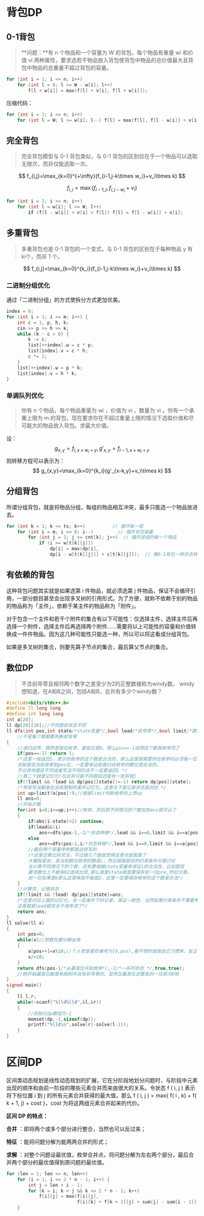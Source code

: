 # 背包DP



## 0-1背包

>**问题：**有 n 个物品和一个容量为 W 的背包，每个物品有重量 wi 和价值 vi 两种属性，要求选若干物品放入背包使背包中物品的总价值最大且背包中物品的总重量不超过背包的容量。

````C++
for (int i = 1; i <= n; i++)
  	for (int l = 0; l <= W - w[i]; l++)
    	f[l + w[i]] = max(f[l] + v[i], f[l + w[i]]);
````

压缩代码：

```C++
for (int i = 1; i <= n; i++)
	for (int l = W; l >= w[i]; l--) f[l] = max(f[l], f[l - w[i]] + v[i]);
```



## 完全背包

> 完全背包模型与 0-1 背包类似，与 0-1 背包的区别仅在于一个物品可以选取无限次，而非仅能选取一次。

$$
f_{i,j}=\max_{k=0}^{+\infty}(f_{i-1,j-k\times w_i}+v_i\times k)
$$

$$
f_{i,j}=\max(f_{i-1,j},f_{i,j-w_i}+v_i)
$$

```C++
for (int i = 1; i <= n; i++)
	for (int l = w[i]; l <= W; l++)
      	if (f[l - w[i]] + v[i] > f[l]) f[l] = f[l - w[i]] + v[i];
```



## 多重背包

>多重背包也是 0-1 背包的一个变式。与 0-1 背包的区别在于每种物品 y 有 ki个，而非 1 个。

$$
f_{i,j}=\max_{k=0}^{k_i}(f_{i-1,j-k\times w_i}+v_i\times k)
$$

### 二进制分组优化

通过「二进制分组」的方式使拆分方式更加优美。

```C++
index = 0;
for (int i = 1; i <= m; i++) {
  	int c = 1, p, h, k;
  	cin >> p >> h >> k;
  	while (k - c > 0) {
    	k -= c;
    	list[++index].w = c * p;
    	list[index].v = c * h;
    	c *= 2;
  	}
  	list[++index].w = p * k;
  	list[index].v = h * k;
}
```

### 单调队列优化

> 你有 n 个物品，每个物品重量为  wi ，价值为 vi ，数量为  vi 。你有一个承重上限为  m  的背包，现在要求你在不超过重量上限的情况下选取价值和尽可能大的物品放入背包。求最大价值。

设：
$$
g_{x,y}=f_{i,x\times w_i+y},g'_{x,y}=f_{i-1,x\times w_i+y}
$$
则转移方程可以表示为：
$$
g_{x,y}=\max_{k=0}^{k_i}(g'_{x-k,y}+v_i\times k)
$$


## 分组背包

所谓分组背包，就是将物品分组，每组的物品相互冲突，最多只能选一个物品放进去。

```C++
for (int k = 1; k <= ts; k++)          // 循环每一组
  	for (int i = m; i >= 0; i--)         // 循环背包容量
    	for (int j = 1; j <= cnt[k]; j++)  // 循环该组的每一个物品
      		if (i >= w[t[k][j]])
        		dp[i] = max(dp[i],
                dp[i - w[t[k][j]]] + c[t[k][j]]);  // 像0-1背包一样状态转移
```

## 有依赖的背包

这种背包问题其实就是如果选第  i  件物品，就必须选第  j  件物品，保证不会循环引用，一部分题目甚至会出现多叉树的引用形式。为了方便，就称不依赖于别的物品的物品称为「主件」，依赖于某主件的物品称为「附件」。

对于包含一个主件和若干个附件的集合有以下可能性：仅选择主件，选择主件后再选择一个附件，选择主件后再选择两个附件……需要将以上可能性的容量和价值转换成一件件物品。因为这几种可能性只能选一种，所以可以将这看成分组背包。

如果是多叉树的集合，则要先算子节点的集合，最后算父节点的集合。



## 数位DP

>不含前导零且相邻两个数字之差至少为2的正整数被称为windy数。 windy想知道，在A和B之间，包括A和B，总共有多少个windy数？

```C++
#include<bits/stdc++.h>
#define ll long long
#define int long long
int a[20];
ll dp[20][10];//不同题目状态不同
ll dfs(int pos,int state/*state变量*/,bool lead/*前导零*/,bool limit/*数位上界变量*/)
    //不是每个题都要判断前导零
{
    //递归边界，既然是按位枚举，最低位是0，那么pos==-1说明这个数我枚举完了
    if(pos==-1) return 1;
    /*这里一般返回1，表示你枚举的这个数是合法的，那么这里就需要你在枚举时必须每一位都要满足题目条件，
    也就是说当前枚举到pos位，一定要保证前面已经枚举的数位是合法的。
    不过具体题目不同或者写法不同的话不一定要返回1 */
    //第二个就是记忆化(在此前可能不同题目还能有一些剪枝)
    if(!limit && !lead && dp[pos][state]!=-1) return dp[pos][state];
    /*常规写法都是在没有限制的条件记忆化，这里与下面记录状态是对应 */
    int up=limit?a[pos]:9;//根据limit判断枚举的上界up
    ll ans=0;
    //开始计数
    for(int i=0;i<=up;i++)//枚举，然后把不同情况的个数加到ans就可以了
    {
        if(abs(i-state)<2) continue;
        if(lead&&!i)
            ans+=dfs(pos-1,-2/*状态转移*/,lead && i==0,limit && i==a[pos]);
        else
            ans+=dfs(pos-1,i/*状态转移*/,lead && i==0,limit && i==a[pos]); 
        //最后两个变量传参都是这样写的
        /*这里还算比较灵活，不过做几个题就觉得这里也是套路了
        大概就是说，我当前数位枚举的数是i，然后根据题目的约束条件分类讨论
        去计算不同情况下的个数，还有要根据state变量来保证i的合法性，比如题目
        要求数位上不能有62连续出现,那么就是state就是要保存前一位pre,然后分类，
        前一位如果是6那么这意味就不能是2，这里一定要保存枚举的这个数是合法*/
    }
    //计算完，记录状态
    if(!limit && !lead) dp[pos][state]=ans;
    /*这里对应上面的记忆化，在一定条件下时记录，保证一致性，当然如果约束条件不需要考虑lead，
    这里就是lead就完全不用考虑了*/
    return ans;
}
ll solve(ll x)
{
    int pos=0;
    while(x)//把数位都分解出来
    {
        a[pos++]=x%10;//个人老是喜欢编号为[0,pos),看不惯的就按自己习惯来，反正注意数位边界就行
        x/=10;
    }
    return dfs(pos-1/*从最高位开始枚举*/,-2/*一系列状态 */,true,true);
    //刚开始最高位都是有限制并且有前导零的，显然比最高位还要高的一位视为0嘛
}
signed main()
{
    ll l,r;
    while(~scanf("%lld%lld",&l,&r))
    {
        //初始化dp数组为-1
        memset(dp,-1,sizeof(dp));
        printf("%lld\n",solve(r)-solve(l-1));
    }
}
```





# 区间DP

区间类动态规划是线性动态规划的扩展，它在分阶段地划分问题时，与阶段中元素出现的顺序和由前一阶段的哪些元素合并而来由很大的关系。令状态 f ( i, j ) 表示将下标位置 i 到 j 的所有元素合并获得的最大值，那么 f ( i, j ) = max{ f( i , k) + f( k + 1, j) + cost }，cost 为将这两组元素合并起来的代价。

**区间 DP 的特点：**

**合并** ：即将两个或多个部分进行整合，当然也可以反过来；

**特征** ：能将问题分解为能两两合并的形式；

**求解** ：对整个问题设最优值，枚举合并点，将问题分解为左右两个部分，最后合并两个部分的最优值得到原问题的最优值。

```C++
for (len = 1; len <= n; len++)
  	for (i = 1; i <= 2 * n - 1; i++) {
    	int j = len + i - 1;
    	for (k = i; k < j && k <= 2 * n - 1; k++)
      		f[i][j] = max(f[i][j], 
                          f[i][k] + f[k + 1][j] + sum[j] - sum[i - 1]);
  	}
```
